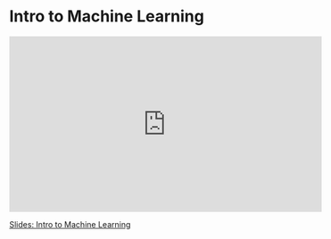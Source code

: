 # Intro to Machine Learning

<iframe width="560" height="315" src="https://www.youtube.com/embed/MH57PnIY-Z8" title="YouTube video player" frameborder="0" allow="accelerometer; autoplay; clipboard-write; encrypted-media; gyroscope; picture-in-picture; web-share" allowfullscreen></iframe>

[Slides: Intro to Machine Learning](https://github.com/ichatnun/brainCodeCamp2023_lectures/blob/main/MachineLearning/machine_learning_intro.pdf)
